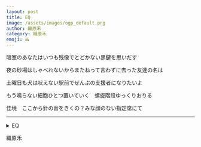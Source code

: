 ```yaml
---
layout: post
title: EQ
image: /assets/images/ogp_default.png
author: 織原禾
category: 織原禾
emoji: ⛪️
---
```


<div class="tanka-area"><div class="tanka">
<p>暗室のあなたはいつも残像でとどかない黒鍵を思いだす</p>

<p>夜の砂場はしゃべれないからまたねって言わずに去った友達の名は</p>

<p>土曜日も犬は吠えない駅前でぜんぶの支援者になりたいよ</p>

<p>もう鳴らない細胞ひとつ置いていく　螺旋階段ゆっくりおりる</p>

<p>佳境　ここから針の音をきくの？みな顔のない指定席にて </p>

</div></div>

---

<details><summary>EQ</summary>
暗室のあなたはいつも残像でとどかない黒鍵を思いだす<br/>
夜の砂場はしゃべれないからまたねって言わずに去った友達の名は<br/>
土曜日も犬は吠えない駅前でぜんぶの支援者になりたいよ<br/>
もう鳴らない細胞ひとつ置いていく　螺旋階段ゆっくりおりる<br/>
佳境　ここから針の音をきくの？みな顔のない指定席にて <br/>
<br/>

</details>

織原禾
